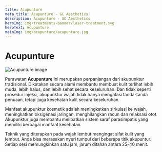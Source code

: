 ```yaml
---
title: Acupunture
meta_title: Acupunture - GC Aesthetics
description: Acupunture - GC Aesthetics
heroImg: img/treatments-banner/laser-treatment.svg
heroText: Acupunture
mainImg: img/acupunture/acupunture.jpg
---
```


<div class="container">
<div class="row mt-4">

# Acupunture

</div>
<div class="row mt-4">
<div class="col-12 col-md-6 col-lg-4">

<img :src="mainImg" class="w-100 h-100 shadow-sm object-fit-cover" alt="Acupunture image" />

</div>
<div class="col-12 col-md-6 col-lg-8 mt-4 mt-md-0">

Perawatan **Acupunture** ini merupakan perpanjangan dari akupunktur tradisional. Dikatakan secara alami membantu
membuat kulit terlihat lebih muda, lebih halus, dan lebih sehat secara keseluruhan.
Dan tidak seperti prosedur injeksi, akupunktur wajah tidak hanya mengatasi tanda-tanda penuaan, tetapi juga kesehatan kulit secara keseluruhan.

Manfaat akupunktur kosmetik adalah meningkatkan sirkulasi ke wajah, meningkatkan oksigenasi jaringan,
menghilangkan racun dan relaksasi otot. Akupunktur juga membantu melibatkan sistem saraf parasimpatis
yang memiliki berbagai manfaat kesehatan.

Teknik yang diterapkan pada wajah lembut mengingat sifat kulit yang lembut.
Anda bisa merasakan nyeri tumpul dari beberapa titik akupuntur.
Setiap sesi memungkinkan satu jam, jarum ditahan antara 25-40 menit.

</div>
</div>

</div>
